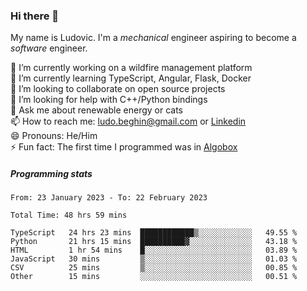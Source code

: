 ### Hi there 👋

My name is Ludovic. I'm a *mechanical* engineer aspiring to become a *software* engineer.

 🔭 I’m currently working on a wildfire management platform<br/>
 🌱 I’m currently learning TypeScript, Angular, Flask, Docker<br/>
 👯 I’m looking to collaborate on open source projects<br/>
 🤔 I’m looking for help with C++/Python bindings<br/>
 💬 Ask me about renewable energy or cats<br/>
 📫 How to reach me: ludo.beghin@gmail.com or [Linkedin](https://www.linkedin.com/in/ludovic-beghin/)<br/>
 😄 Pronouns: He/Him<br/>
 ⚡ Fun fact: The first time I programmed was in [Algobox](https://fr.wikipedia.org/wiki/Algobox)<br/>

##### Programming stats
<!--START_SECTION:waka-->

```text
From: 23 January 2023 - To: 22 February 2023

Total Time: 48 hrs 59 mins

TypeScript   24 hrs 23 mins  ████████████▒░░░░░░░░░░░░   49.55 %
Python       21 hrs 15 mins  ██████████▓░░░░░░░░░░░░░░   43.18 %
HTML         1 hr 54 mins    █░░░░░░░░░░░░░░░░░░░░░░░░   03.89 %
JavaScript   30 mins         ▒░░░░░░░░░░░░░░░░░░░░░░░░   01.03 %
CSV          25 mins         ▒░░░░░░░░░░░░░░░░░░░░░░░░   00.85 %
Other        15 mins         ░░░░░░░░░░░░░░░░░░░░░░░░░   00.51 %
```

<!--END_SECTION:waka-->
